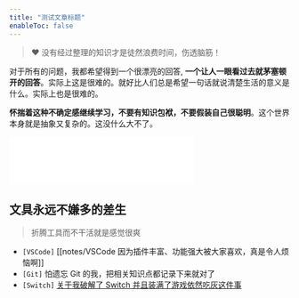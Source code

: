 ```yaml
---
title: "测试文章标题"
enableToc: false
---
```


> ❤️ 没有经过整理的知识才是徒然浪费时间，伤透脑筋！

对于所有的问题，我都希望得到一个很漂亮的回答, **一个让人一眼看过去就茅塞顿开的回答**。实际上这是很难的。就好比人们总是希望一句话就说清楚生活的意义是什么。实际上也是很难的。

**怀揣着这种不确定感继续学习，不要有知识包袱，不要假装自己很聪明**。这个世界本身就是抽象又复杂的。这没什么大不了。

<iframe frameborder="no" border="0" marginwidth="0" marginheight="0" width=330 height=86 src="//music.163.com/outchain/player?type=2&id=465262028&auto=1&height=66"></iframe>

## 文具永远不嫌多的差生

> 折腾工具而不干活就是感觉很爽

- `[VSCode]` [[notes/VSCode 因为插件丰富、功能强大被大家喜欢，真是令人烦恼啊]]
- `[Git]` 怕遗忘 Git 的我，把相关知识点都记录下来就对了
- `[Switch]` [关于我破解了 Switch 并且装满了游戏依然吃灰这件事](https://chuenwei0129.github.io/blog/others/switch)
